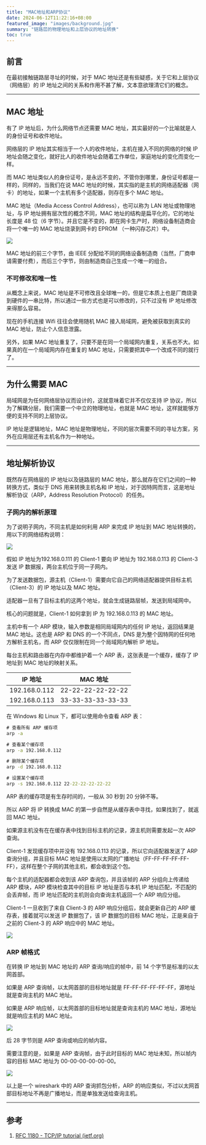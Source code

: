 ```yaml
---
title: "MAC地址和ARP协议"
date: 2024-06-12T11:22:16+08:00
featured_image: "images/background.jpg"
summary: "链路层的物理地址和上层协议的地址转换"
toc: true
---
```


## 前言

在最初接触链路层寻址的时候，对于 MAC 地址还是有些疑惑，关于它和上层协议（网络层）的 IP 地址之间的关系和作用不甚了解，文本意欲理清它们的概念。

---

## MAC 地址

有了 IP 地址后，为什么网络节点还需要 MAC 地址，其实最好的一个比喻就是人的身份证号和收件地址。

网络层的 IP 地址其实相当于一个人的收件地址，主机在接入不同的网络的时候 IP 地址会随之变化，就好比人的收件地址会随着工作单位，家庭地址的变化而变化一样。

而 MAC 地址类似人的身份证号，是永远不变的，不管你到哪里，身份证号都是一样的，同样的，当我们在说 MAC 地址的时候，其实指的是主机的网络适配器（网卡）的地址，如果一个主机有多个适配器，则存在多个 MAC 地址。

MAC 地址（Media Access Control Address），也可以称为 LAN 地址或物理地址，与 IP 地址拥有层次性的概念不同，MAC 地址的结构是扁平化的，它的地址长度是 48 位（6 字节）。并且它是不变的，即在网卡生产时，网络设备制造商会将一个唯一的 MAC 地址烧录到网卡的 EPROM （一种闪存芯片）中。

![](./images/网卡.jpg)

MAC 地址的前三个字节，由 IEEE 分配给不同的网络设备制造商（当然，厂商申请需要付费），而后三个字节，则由制造商自己生成一个唯一的组合。

### 不可修改和唯一性

从概念上来说，MAC 地址是不可修改且全球唯一的，但是它本质上也是厂商烧录到硬件的一串比特，所以通过一些方式也是可以修改的，只不过没有 IP 地址修改来得那么容易。

现在的手机连接 Wifi 往往会使用随机 MAC 接入局域网，避免被获取到真实的 MAC 地址，防止个人信息泄露。

另外，如果 MAC 地址重复了，只要不是在同一个局域网内重复，关系也不大。如果真的在一个局域网内存在重复的 MAC 地址，只需要把其中一个改成不同的就行了。

---

## 为什么需要 MAC

局域网是为任何网络层协议而设计的，这就意味着它并不仅仅支持 IP 协议，所以为了解耦分层，我们需要一个中立的物理地址，也就是 MAC 地址，这样就能够方便的支持不同的上层协议。

IP 地址是逻辑地址，MAC 地址是物理地址，不同的层次需要不同的寻址方案，另外在应用层还有主机名作为一种地址。

---

## 地址解析协议

既然存在网络层的 IP 地址以及链路层的 MAC 地址，那么就存在它们之间的一种转换方式，类似于 DNS 用来转换主机名和 IP 地址，对于因特网而言，这是地址解析协议（ARP，Address Resolution Protocol）的任务。

### 子网内的解析原理

为了说明子网内，不同主机是如何利用 ARP 来完成 IP 地址到 MAC 地址转换的，用以下的网络结构说明：

![](./images/子网间的ARP.jpg)

假如 IP 地址为192.168.0.111 的 Client-1 要向 IP 地址为 192.168.0.113 的 Client-3 发送 IP 数据报，两台主机位于同一子网内。

为了发送数据包，源主机（Client-1）需要向它自己的网络适配器提供目标主机（Client-3）的 IP 地址以及 MAC 地址。

适配器一旦有了目标主机的这两个地址，就会生成链路层帧，发送到局域网中。

核心的问题就是，Client-1 如何拿到 IP 为 192.168.0.113 的 MAC 地址。

主机中有一个 ARP 模块，输入参数是相同局域网内的任何 IP 地址，返回结果是 MAC 地址。这也是 ARP 和 DNS 的一个不同点，DNS 是为整个因特网的任何地方解析主机名，而 ARP 仅仅限制在同一个局域网内解析 IP 地址。

每台主机和路由器在内存中都维护着一个 ARP 表，这张表是一个缓存，缓存了 IP 地址到 MAC 地址的映射关系。

|    IP 地址    |     MAC 地址      |
| :-----------: | :---------------: |
| 192.168.0.112 | 22-22-22-22-22-22 |
| 192.168.0.113 | 33-33-33-33-33-33 |

在 Windows 和 Linux 下，都可以使用命令查看 ARP 表：

```cmd
# 查看所有 ARP 缓存项
arp -a

# 查看某个缓存项
arp -a 192.168.0.112

# 删除某个缓存项
arp -d 192.168.0.112

# 设置某个缓存项
arp -s 192.168.0.112 22-22-22-22-22-22
```

ARP 表的缓存项是有生存时间的，一般从 30 秒到 20 分钟不等。

所以 ARP 将 IP 转换成 MAC 的第一步自然是从缓存表中寻找，如果找到了，就返回 MAC 地址。

如果源主机没有在在缓存表中找到目标主机的记录，源主机则需要发起一次 ARP 查询。

Client-1 发现缓存项中并没有 192.168.0.113 的记录，所以它向适配器发送了 ARP 查询分组，并且目标 MAC 地址是使用以太网的广播地址（FF-FF-FF-FF-FF-FF），这样在整个子网的其他主机，都会收到这个包。

每个主机的适配器都会收到该 ARP 查询包，并且该帧的 ARP 分组向上传递给 ARP 模块，ARP 模块检查其中的目标 IP 地址是否与本机 IP 地址匹配，不匹配的会丢弃帧，而 IP 地址匹配的主机则会向查询主机返回一个 ARP 响应分组。

Client-1 一旦收到了来自 Client-3 的 ARP 响应分组后，就会更新自己的 ARP 缓存表，接着就可以发送 IP 数据包了，该 IP 数据包的目标 MAC 地址，正是来自于之前的 Client-3 的 ARP 响应中的 MAC 地址。

![](./images/子网的ARP查询和响应.jpg)

### ARP 帧格式

在转换 IP 地址到 MAC 地址的 ARP 查询/响应的帧中，前 14 个字节是标准的以太网首部。

如果是 ARP 查询帧，以太网首部的目标地址就是 FF-FF-FF-FF-FF-FF，源地址就是查询主机的 MAC 地址。

如果是 ARP 响应帧，以太网首部的目标地址就是查询主机的 MAC 地址，源地址就是响应主机的 MAC 地址。

![](./images/ARP帧格式.jpg)

后 28 字节则是 ARP 查询或响应的帧内容。

需要注意的是，如果是 ARP 查询帧，由于此时目标的 MAC 地址未知，所以帧内容的目标 MAC 地址为 00-00-00-00-00-00。

![](./images/wireshark的ARP查询帧.jpg)

以上是一个 wireshark 中的 ARP 查询抓包分析，ARP 的响应类似，不过以太网首部目标地址不再是广播地址，而是单独发送给查询主机。

---

## 参考

1. [RFC 1180 - TCP/IP tutorial (ietf.org)](https://datatracker.ietf.org/doc/html/rfc1180#page-9)